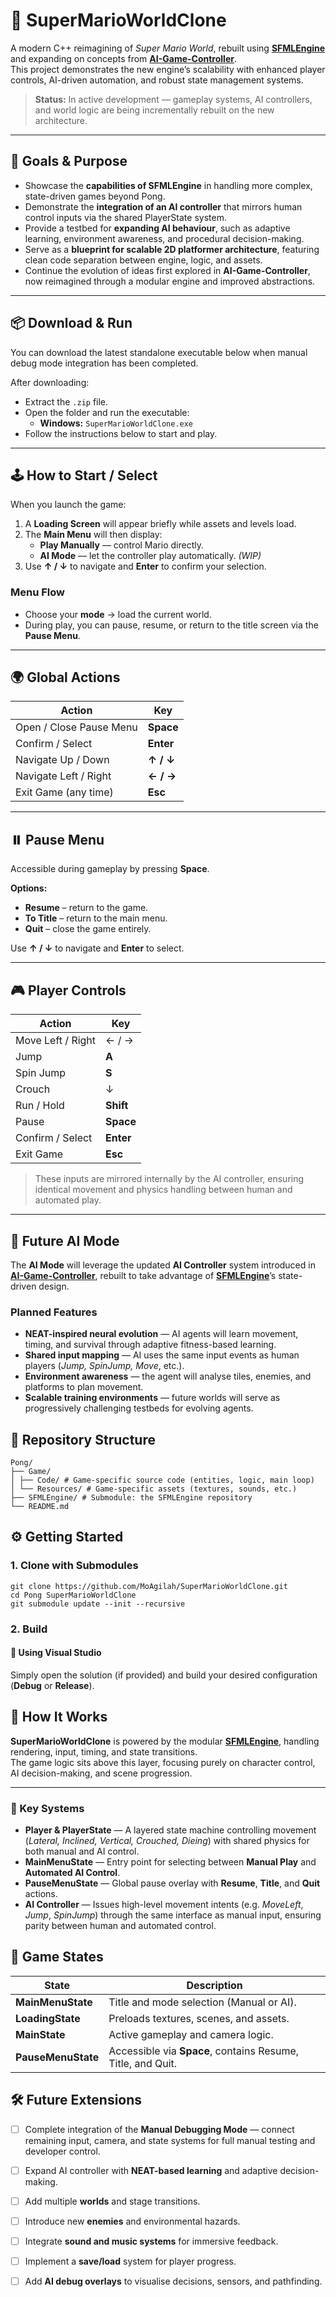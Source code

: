 # 🍄 SuperMarioWorldClone

A modern C++ reimagining of *Super Mario World*, rebuilt using [**SFMLEngine**](https://github.com/MoAgilah/SFMLEngine) and expanding on concepts from [**AI-Game-Controller**](https://github.com/MoAgilah/AI-Game-Controller).  
This project demonstrates the new engine’s scalability with enhanced player controls, AI-driven automation, and robust state management systems.

> **Status:** In active development — gameplay systems, AI controllers, and world logic are being incrementally rebuilt on the new architecture.

---

## 🎯 Goals & Purpose

- Showcase the **capabilities of SFMLEngine** in handling more complex, state-driven games beyond Pong.  
- Demonstrate the **integration of an AI controller** that mirrors human control inputs via the shared PlayerState system.  
- Provide a testbed for **expanding AI behaviour**, such as adaptive learning, environment awareness, and procedural decision-making.  
- Serve as a **blueprint for scalable 2D platformer architecture**, featuring clean code separation between engine, logic, and assets.  
- Continue the evolution of ideas first explored in **AI-Game-Controller**, now reimagined through a modular engine and improved abstractions.

---

## 📦 Download & Run

You can download the latest standalone executable below when manual debug mode integration has been completed.

After downloading:

- Extract the `.zip` file.  
- Open the folder and run the executable:  
  - **Windows:** `SuperMarioWorldClone.exe`  
- Follow the instructions below to start and play.

---

## 🕹️ How to Start / Select

When you launch the game:

1. A **Loading Screen** will appear briefly while assets and levels load.  
2. The **Main Menu** will then display:  
   - **Play Manually** — control Mario directly.  
   - **AI Mode** — let the controller play automatically. *(WIP)*  
3. Use **↑ / ↓** to navigate and **Enter** to confirm your selection.

### Menu Flow
- Choose your **mode** → load the current world.  
- During play, you can pause, resume, or return to the title screen via the **Pause Menu**.

---

## 🌍 Global Actions

| Action                  | Key         |
|--------------------------|-------------|
| Open / Close Pause Menu  | **Space**   |
| Confirm / Select         | **Enter**   |
| Navigate Up / Down       | **↑ / ↓**   |
| Navigate Left / Right    | **← / →**   |
| Exit Game (any time)     | **Esc**     |

---

## ⏸️ Pause Menu

Accessible during gameplay by pressing **Space**.

**Options:**
- **Resume** – return to the game.  
- **To Title** – return to the main menu.  
- **Quit** – close the game entirely.  

Use **↑ / ↓** to navigate and **Enter** to select.

---

## 🎮 Player Controls

| Action | Key |
|--------|-----|
| Move Left / Right | ← / → |
| Jump | **A** |
| Spin Jump | **S** |
| Crouch | ↓ |
| Run / Hold | **Shift** |
| Pause | **Space** |
| Confirm / Select | **Enter** |
| Exit Game | **Esc** |

> These inputs are mirrored internally by the AI controller, ensuring identical movement and physics handling between human and automated play.

---

## 🤖 Future AI Mode

The **AI Mode** will leverage the updated **AI Controller** system introduced in [**AI-Game-Controller**](https://github.com/MoAgilah/AI-Game-Controller), rebuilt to take advantage of [**SFMLEngine**](https://github.com/MoAgilah/SFMLEngine)’s state-driven design.

### Planned Features
- **NEAT-inspired neural evolution** — AI agents will learn movement, timing, and survival through adaptive fitness-based learning.  
- **Shared input mapping** — AI uses the same input events as human players (*Jump, SpinJump, Move*, etc.).  
- **Environment awareness** — the agent will analyse tiles, enemies, and platforms to plan movement.  
- **Scalable training environments** — future worlds will serve as progressively challenging testbeds for evolving agents.


## 📁 Repository Structure
```
Pong/
├── Game/
│ ├── Code/ # Game-specific source code (entities, logic, main loop)
│ └── Resources/ # Game-specific assets (textures, sounds, etc.)
├── SFMLEngine/ # Submodule: the SFMLEngine repository
└── README.md
```

## ⚙️ Getting Started

### 1. Clone with Submodules
```
git clone https://github.com/MoAgilah/SuperMarioWorldClone.git
cd Pong SuperMarioWorldClone
git submodule update --init --recursive
```
### 2. Build

#### 🧰 Using Visual Studio
Simply open the solution (if provided) and build your desired configuration (**Debug** or **Release**).

## 🧩 How It Works

**SuperMarioWorldClone** is powered by the modular [**SFMLEngine**](https://github.com/MoAgilah/SFMLEngine), handling rendering, input, timing, and state transitions.  
The game logic sits above this layer, focusing purely on character control, AI decision-making, and scene progression.

---

### 🔗 Key Systems

- **Player & PlayerState** — A layered state machine controlling movement (*Lateral, Inclined, Vertical, Crouched, Dieing*) with shared physics for both manual and AI control.  
- **MainMenuState** — Entry point for selecting between **Manual Play** and **Automated AI Control**.  
- **PauseMenuState** — Global pause overlay with **Resume**, **Title**, and **Quit** actions.  
- **AI Controller** — Issues high-level movement intents (e.g. *MoveLeft*, *Jump*, *SpinJump*) through the same interface as manual input, ensuring parity between human and automated control.

## 🧱 Game States

| State | Description |
|--------|-------------|
| **MainMenuState** | Title and mode selection (Manual or AI). |
| **LoadingState** | Preloads textures, scenes, and assets. |
| **MainState** | Active gameplay and camera logic. |
| **PauseMenuState** | Accessible via **Space**, contains Resume, Title, and Quit. |


## 🛠️ Future Extensions

- [ ] Complete integration of the **Manual Debugging Mode** — connect remaining input, camera, and state systems for full manual testing and developer control.
- [ ] Expand AI controller with **NEAT-based learning** and adaptive decision-making.  
- [ ] Add multiple **worlds** and stage transitions.  
- [ ] Introduce new **enemies** and environmental hazards.  
- [ ] Integrate **sound and music systems** for immersive feedback.  
- [ ] Implement a **save/load** system for player progress.  
- [ ] Add **AI debug overlays** to visualise decisions, sensors, and pathfinding.  


